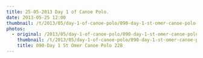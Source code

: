 ```yaml
---
title: 25-05-2013 Day 1 of Canoe Polo.
date: 2013-05-25 12:00
thumbnail: /t/2013/05/day-1-of-canoe-polo/090-day-1-st-omer-canoe-polo-228.jpg
photos:
  - original: /2013/05/day-1-of-canoe-polo/090-day-1-st-omer-canoe-polo-228.jpg
    thumbnail: /t/2013/05/day-1-of-canoe-polo/090-day-1-st-omer-canoe-polo-228.jpg
    title: 090-Day 1 St Omer Canoe Polo 228
---
```

